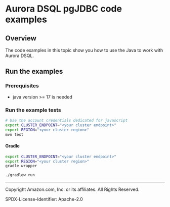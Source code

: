 # Aurora DSQL pgJDBC code examples

## Overview

The code examples in this topic show you how to use the Java to work with Aurora DSQL.

## Run the examples

### Prerequisites

- java version >= 17 is needed

### Run the example tests

```sh
# Use the account credentials dedicated for javascript
export CLUSTER_ENDPOINT="<your cluster endpoint>"
export REGION="<your cluster region>"
mvn test
```

#### Gradle

```sh
export CLUSTER_ENDPOINT="<your cluster endpoint>"
export REGION="<your cluster region>"
gradle wrapper

./gradlew run
```

---

Copyright Amazon.com, Inc. or its affiliates. All Rights Reserved.

SPDX-License-Identifier: Apache-2.0

